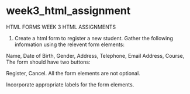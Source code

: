 # week3_html_assignment
 HTML FORMS
 WEEK 3 HTML ASSIGNMENTS
 1. Create a html form to register a new student.
Gather the following information using the relevent form elements:

Name,
Date of Birth,
Gender,
Address,
Telephone,
Email Address,
Course,
The form should have two buttons:

Register,
Cancel.
All the form elements are not optional.

Incorporate appropriate labels for the form elements.
